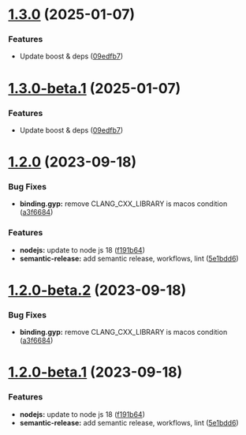 # [1.3.0](https://github.com/kuzzleio/boost-geospatial-index/compare/v1.2.0...v1.3.0) (2025-01-07)


### Features

* Update boost & deps ([09edfb7](https://github.com/kuzzleio/boost-geospatial-index/commit/09edfb7114493ebff95d6581bb2ab01ea596f005))

# [1.3.0-beta.1](https://github.com/kuzzleio/boost-geospatial-index/compare/v1.2.0...v1.3.0-beta.1) (2025-01-07)


### Features

* Update boost & deps ([09edfb7](https://github.com/kuzzleio/boost-geospatial-index/commit/09edfb7114493ebff95d6581bb2ab01ea596f005))

# [1.2.0](https://github.com/kuzzleio/boost-geospatial-index/compare/v1.1.2...v1.2.0) (2023-09-18)


### Bug Fixes

* **binding.gyp:** remove CLANG_CXX_LIBRARY is macos condition ([a3f6684](https://github.com/kuzzleio/boost-geospatial-index/commit/a3f6684f43b1cd823b2d86300d846d55f71cffe3))


### Features

* **nodejs:** update to node js 18 ([f191b64](https://github.com/kuzzleio/boost-geospatial-index/commit/f191b64165b943e991412cfa1be8015beb0b1614))
* **semantic-release:** add semantic release, workflows, lint ([5e1bdd6](https://github.com/kuzzleio/boost-geospatial-index/commit/5e1bdd6d7ac5b8059834c587013cedb4e3cf3956))

# [1.2.0-beta.2](https://github.com/kuzzleio/boost-geospatial-index/compare/v1.2.0-beta.1...v1.2.0-beta.2) (2023-09-18)


### Bug Fixes

* **binding.gyp:** remove CLANG_CXX_LIBRARY is macos condition ([a3f6684](https://github.com/kuzzleio/boost-geospatial-index/commit/a3f6684f43b1cd823b2d86300d846d55f71cffe3))

# [1.2.0-beta.1](https://github.com/kuzzleio/boost-geospatial-index/compare/v1.1.2...v1.2.0-beta.1) (2023-09-18)


### Features

* **nodejs:** update to node js 18 ([f191b64](https://github.com/kuzzleio/boost-geospatial-index/commit/f191b64165b943e991412cfa1be8015beb0b1614))
* **semantic-release:** add semantic release, workflows, lint ([5e1bdd6](https://github.com/kuzzleio/boost-geospatial-index/commit/5e1bdd6d7ac5b8059834c587013cedb4e3cf3956))
